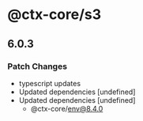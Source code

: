 # @ctx-core/s3

## 6.0.3
### Patch Changes

- typescript updates
- Updated dependencies [undefined]
- Updated dependencies [undefined]
  - @ctx-core/env@8.4.0
